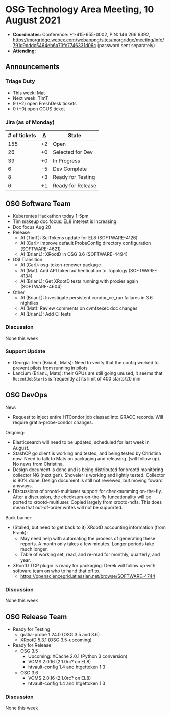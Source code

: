 # OSG Technology Area Meeting, 10 August 2021

-   **Coordinates:** Conference: +1-415-655-0002, PIN: 146 266 9392,
    <https://morgridge.webex.com/webappng/sites/morgridge/meeting/info/791d9dddc5464eb6a73fc7746331d06c> (password sent separately)
-   **Attending:** 


## Announcements

### Triage Duty

-   This week: Mat
-   Next week: TimT
-   9 (+2) open FreshDesk tickets
-   0 (+0) open GGUS ticket

### Jira (as of Monday)

| # of tickets | &Delta; | State             |
|--------------|---------|-------------------|
| 155          | +2      | Open              |
| 26           | +0      | Selected for Dev  |
| 39           | +0      | In Progress       |
| 6            | -5      | Dev Complete      |
| 8            | +3      | Ready for Testing |
| 6            | +1      | Ready for Release |

## OSG Software Team

-   Kuberentes Hackathon today 1-5pm
-   Tim makeup doc focus: EL8 interest is increasing
-   Doc focus Aug 20
-   Release
    -   AI (TimT): SciTokens update for EL8 (SOFTWARE-4126)
    -   AI (Carl): Improve default ProbeConfig directory configuration (SOFTWARE-4621)
    -   AI (BrianL): XRootD in OSG 3.6 (SOFTWARE-4494)
-   GSI Transition
    -   AI (Carl): osg-token-renewer package
    -   AI (Mat): Add API token authentication to Topology (SOFTWARE-4134)
    -   AI (BrianL): Get XRootD tests running with proxies again (SOFTWARE-4604)
-   Other
    -   AI (BrianL): Investigate persistent condor_ce_run failures in 3.6 nightlies
    -   AI (Mat): Review comments on cvmfsexec doc changes
    -   AI (BrianL): Add CI tests

### Discussion

None this week

### Support Update

-   Georgia Tech (BrianL, Mats): Need to verify that the config worked to prevent pilots from running in pilots
-   Lancium (BrianL, Mats): their GPUs are still going unused, it seems that `RecentJobStarts` is frequently at its
    limit of 400 starts/20 min

## OSG DevOps

New:
-   Request to inject entire HTCondor job classad into GRACC records.  Will require gratia-probe-condor changes.

Ongoing:
-   Elasticsearch will need to be updated, scheduled for last week in August.
-   StashCP go client is working and tested, and being tested by Christina now. Need to talk to Mats on packaging and releasing. (will follow up).  No news from Christina,
-   Design document is done and is being distributed for xrootd monitoring collector NG (next gen).  Shoveler is working and lightly tested.  Collector is 80% done.  Design document is still not reviewed, but moving foward anyways.
-   Discussions of xrootd-multiuser support for checksumming on-the-fly.  After a discussion, the checksum-on-the-fly funcationality will be ported to xrootd-multiuser.  Copied largely from xrootd-hdfs.  This does mean that out-of-order writes will not be supported.

Back burner:
-   (Stalled, but need to get back to it) XRootD accounting information (from Frank):
    -   May need help with automating the process of generating these reports.  A month only takes a few minutes.  Longer periods take much longer.
    -   Table of working set, read, and re-read for monthly, quarterly, and year.
-   XRootD TCP plugin is ready for packaging.  Derek will follow up with software team on who to hand that off to.
    -   https://opensciencegrid.atlassian.net/browse/SOFTWARE-4744

### Discussion

None this week

## OSG Release Team

-   Ready for Testing
    -   gratia-probe 1.24.0 (OSG 3.5 and 3.6)
    -   XRootD 5.3.1 (OSG 3.5-upcoming)
-   Ready for Release
    -   OSG 3.5
        -   Upcoming: XCache 2.0.1 (Python 3 conversion)
        -   VOMS 2.0.16 (2.1.0rc? on EL8)
        -   htvault-config 1.4 and htgettoken 1.3
    -   OSG 3.6
        -   VOMS 2.0.16 (2.1.0rc? on EL8)
        -   htvault-config 1.4 and htgettoken 1.3

### Discussion

None this week
